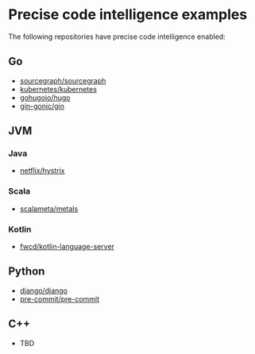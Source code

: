 # Precise code intelligence examples

The following repositories have precise code intelligence enabled:

## Go
- [sourcegraph/sourcegraph](https://sourcegraph.com/github.com/sourcegraph/sourcegraph/-/blob/enterprise/cmd/executor/internal/apiclient/client.go?L230:18&subtree=true#tab=references)
- [kubernetes/kubernetes](https://sourcegraph.com/github.com/kubernetes/kubernetes/-/blob/cmd/cloud-controller-manager/main.go?L45:2&subtree=true#tab=references)
- [gohugoio/hugo](https://sourcegraph.com/github.com/gohugoio/hugo/-/blob/common/hugo/hugo.go?L65:15&subtree=true#tab=references)
- [gin-gonic/gin](https://sourcegraph.com/github.com/gin-gonic/gin/-/blob/routergroup.go?L33:6&subtree=true#tab=references)

## JVM
### Java
- [netflix/hystrix](https://sourcegraph.com/github.com/Netflix/Hystrix/-/blob/hystrix-core/src/main/java/com/netflix/hystrix/HystrixRequestCache.java#L77:40)

### Scala
- [scalameta/metals](https://sourcegraph.com/github.com/scalameta/metals/-/blob/metals/src/main/scala/scala/meta/metals/Main.scala?L48:36&subtree=true#tab=references)

### Kotlin
- [fwcd/kotlin-language-server](https://sourcegraph.com/github.com/fwcd/kotlin-language-server@1.3.0/-/blob/server/src/main/kotlin/org/javacs/kt/CompiledFile.kt?L22:7#tab=references)


## Python
- [django/django](https://sourcegraph.com/github.com/django/django/-/blob/django/core/files/storage.py?L70:9&subtree=true#tab=references)
- [pre-commit/pre-commit](https://sourcegraph.com/github.com/pre-commit/pre-commit/-/blob/pre_commit/languages/dart.py?L35:25&subtree=true#tab=references)

## C++
- TBD
 

